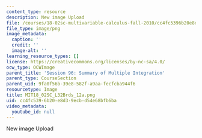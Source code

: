 ```yaml
---
content_type: resource
description: New image Upload
file: /courses/18-02sc-multivariable-calculus-fall-2010/cc4fc5396b20e8d39ecbd54e68bfb6ba_MIT18_02SC_L32Brds_12a.png
file_type: image/png
image_metadata:
  caption: ''
  credit: ''
  image-alt: ''
learning_resource_types: []
license: https://creativecommons.org/licenses/by-nc-sa/4.0/
ocw_type: OCWImage
parent_title: 'Session 96: Summary of Multiple Integration'
parent_type: CourseSection
parent_uid: 9fa0f56b-39e8-582f-a9aa-fecfcba944f6
resourcetype: Image
title: MIT18_02SC_L32Brds_12a.png
uid: cc4fc539-6b20-e8d3-9ecb-d54e68bfb6ba
video_metadata:
  youtube_id: null
---
```

New image Upload